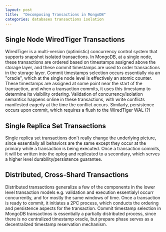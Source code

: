 ```yaml
---
layout: post
title:  "Decomposing Transactions in MongoDB"
categories: databases transactions isolation
---
```


## Single Node WiredTiger Transactions

WiredTiger is a multi-version (optimistic) concurrency control system that supports snapshot isolated transactions. In MongoDB, at a single node, these transactions are ordered based on timestamps assigned above the storage layer, and these commit timestamps are used to order transactions in the storage layer. Commit timestamps selection occurs essentially via an "oracle", which at the single node level is effectively an atomic counter. These timestamps are assigned at some point near the start of the transaction, and when a transaction commits, it uses this timestamp to determine its visibility ordering. Validation of concurrency/isolation semantics happens online in these transactions, with write conflicts manifested eagerly at the time the conflict occurs. Similarly, persistence occurs upon commit, which requires a flush to the WiredTiger WAL (?)

## Single Replica Set Transactions

Single replica set transactions don't really change the underlying picture, since essentially all behaviors are the same except they occur at the primary while a transaction is being executed. Once a transaction commits, it will be written into the oplog and replicated to a secondary, which serves a higher level durability/persistence guarantee. 

## Distributed, Cross-Shard Transactions

Distributed transactions generalize a few of the components in the lower level transaction models e.g. validation and execution essentialyl occurr concurrently, and for mostly the same windows of time. Once a transaction is ready to commit, it initiates a 2PC process, which conducts the ordering and persistence aspects for the transaction. Commit timestamp selection in MongoDB transactinos is essentially a partially distributed process, since there is no centralized timestamp oracle, but prepare phase serves as a decentralized timestamp reservation mechanism. 